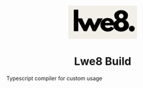 <div align="center">
<img src="https://github.com/phothinmg/lwe8-theme-switch/blob/main/public/logo.png" alt="logo" width="180px">
<h1>Lwe8 Build</h1>
</div>

Typescript compiler for custom usage
